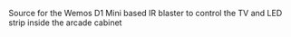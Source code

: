 Source for the Wemos D1 Mini based IR blaster to control the TV and LED strip inside the arcade cabinet